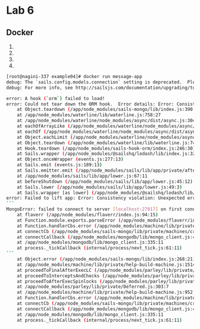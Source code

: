 # Lab 6

## Docker

1. 

2. 

3. 

4. 
````bash
[root@nagini-337 example04]# docker run message-app
debug: The `sails.config.models.connection` setting is deprecated.  Please use `sails.config.models.datastore` instead.
debug: For more info, see http://sailsjs.com/documentation/upgrading/to-v-1-0/#?changes-to-database-configuration

error: A hook (`orm`) failed to load!
error: Could not tear down the ORM hook.  Error details: Error: Consistency violation: Attempting to tear down a datastore (`mongo`) which is not currently registered with this adapter.  This is usually due to a race condition in userland code (e.g. attempting to tear down the same ORM instance more than once), or it could be due to a bug in this adapter.  (If you get stumped, reach out at http://sailsjs.com/support.)
    at Object.teardown (/app/node_modules/sails-mongo/lib/index.js:390:19)
    at /app/node_modules/waterline/lib/waterline.js:758:27
    at /app/node_modules/waterline/node_modules/async/dist/async.js:3047:20
    at eachOfArrayLike (/app/node_modules/waterline/node_modules/async/dist/async.js:1002:13)
    at eachOf (/app/node_modules/waterline/node_modules/async/dist/async.js:1052:9)
    at Object.eachLimit (/app/node_modules/waterline/node_modules/async/dist/async.js:3111:7)
    at Object.teardown (/app/node_modules/waterline/lib/waterline.js:742:11)
    at Hook.teardown (/app/node_modules/sails-hook-orm/index.js:246:30)
    at Sails.wrapper (/app/node_modules/@sailshq/lodash/lib/index.js:3275:19)
    at Object.onceWrapper (events.js:277:13)
    at Sails.emit (events.js:189:13)
    at Sails.emitter.emit (/app/node_modules/sails/lib/app/private/after.js:56:26)
    at /app/node_modules/sails/lib/app/lower.js:67:11
    at beforeShutdown (/app/node_modules/sails/lib/app/lower.js:45:12)
    at Sails.lower (/app/node_modules/sails/lib/app/lower.js:49:3)
    at Sails.wrapper [as lower] (/app/node_modules/@sailshq/lodash/lib/index.js:3275:19)
error: Failed to lift app: Error: Consistency violation: Unexpected error creating db connection manager:
```
MongoError: failed to connect to server [localhost:27017] on first connect [MongoError: connect ECONNREFUSED 127.0.0.1:27017]
    at flaverr (/app/node_modules/flaverr/index.js:94:15)
    at Function.module.exports.parseError (/app/node_modules/flaverr/index.js:371:12)
    at Function.handlerCbs.error (/app/node_modules/machine/lib/private/help-build-machine.js:665:56)
    at connectCb (/app/node_modules/sails-mongo/lib/private/machines/create-manager.js:130:22)
    at connectCallback (/app/node_modules/mongodb/lib/mongo_client.js:428:5)
    at /app/node_modules/mongodb/lib/mongo_client.js:335:11
    at process._tickCallback (internal/process/next_tick.js:61:11)
```
    at Object.error (/app/node_modules/sails-mongo/lib/index.js:268:21)
    at /app/node_modules/machine/lib/private/help-build-machine.js:1514:39
    at proceedToFinalAfterExecLC (/app/node_modules/parley/lib/private/Deferred.js:1149:14)
    at proceedToInterceptsAndChecks (/app/node_modules/parley/lib/private/Deferred.js:909:12)
    at proceedToAfterExecSpinlocks (/app/node_modules/parley/lib/private/Deferred.js:841:10)
    at /app/node_modules/parley/lib/private/Deferred.js:303:7
    at /app/node_modules/machine/lib/private/help-build-machine.js:952:35
    at Function.handlerCbs.error (/app/node_modules/machine/lib/private/help-build-machine.js:742:26)
    at connectCb (/app/node_modules/sails-mongo/lib/private/machines/create-manager.js:130:22)
    at connectCallback (/app/node_modules/mongodb/lib/mongo_client.js:428:5)
    at /app/node_modules/mongodb/lib/mongo_client.js:335:11
    at process._tickCallback (internal/process/next_tick.js:61:11)
````
